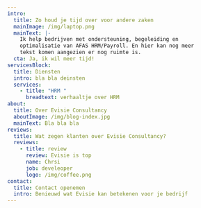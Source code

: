 ```yaml
---
intro:
  title: Zo houd je tijd over voor andere zaken
  mainImage: /img/laptop.png
  mainText: |-
    Ik help bedrijven met ondersteuning, begeleiding en
    optimalisatie van AFAS HRM/Payroll. En hier kan nog meer
    tekst komen aangezien er nog ruimte is.
  cta: Ja, ik wil meer tijd!
servicesBlock:
  title: Diensten
  intro: bla bla deinsten
  services:
    - title: "HRM "
      breadtext: verhaaltje over HRM
about:
  title: Over Evisie Consultancy
  aboutImage: /img/blog-index.jpg
  mainText: Bla bla bla
reviews:
  title: Wat zegen klanten over Evisie Consultancy?
  reviews:
    - title: review
      review: Evisie is top
      name: Chrsi
      job: develeoper
      logo: /img/coffee.png
contact:
  title: Contact openemen
  intro: Benieuwd wat Evisie kan betekenen voor je bedrijf
---
```

